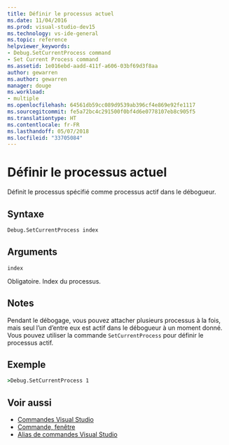 ```yaml
---
title: Définir le processus actuel
ms.date: 11/04/2016
ms.prod: visual-studio-dev15
ms.technology: vs-ide-general
ms.topic: reference
helpviewer_keywords:
- Debug.SetCurrentProcess command
- Set Current Process command
ms.assetid: 1e016ebd-aadd-411f-a606-03bf69d3f8aa
author: gewarren
ms.author: gewarren
manager: douge
ms.workload:
- multiple
ms.openlocfilehash: 64561db59cc089d9539ab396cf4e869e92fe1117
ms.sourcegitcommit: fe5a72bc4c291500f0bf4d6e0778107eb8c905f5
ms.translationtype: HT
ms.contentlocale: fr-FR
ms.lasthandoff: 05/07/2018
ms.locfileid: "33705084"
---
```

# <a name="set-current-process"></a>Définir le processus actuel
Définit le processus spécifié comme processus actif dans le débogueur.

## <a name="syntax"></a>Syntaxe

```cmd
Debug.SetCurrentProcess index
```

## <a name="arguments"></a>Arguments
 `index`

 Obligatoire. Index du processus.

## <a name="remarks"></a>Notes
 Pendant le débogage, vous pouvez attacher plusieurs processus à la fois, mais seul l’un d’entre eux est actif dans le débogueur à un moment donné. Vous pouvez utiliser la commande `SetCurrentProcess` pour définir le processus actif.

## <a name="example"></a>Exemple

```cmd
>Debug.SetCurrentProcess 1
```

## <a name="see-also"></a>Voir aussi

- [Commandes Visual Studio](../../ide/reference/visual-studio-commands.md)
- [Commande, fenêtre](../../ide/reference/command-window.md)
- [Alias de commandes Visual Studio](../../ide/reference/visual-studio-command-aliases.md)